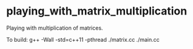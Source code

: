# playing_with_matrix_multiplication
Playing with multiplication of matrices.

To build:
   g++ -Wall -std=c++11 -pthread ./matrix.cc ./main.cc
